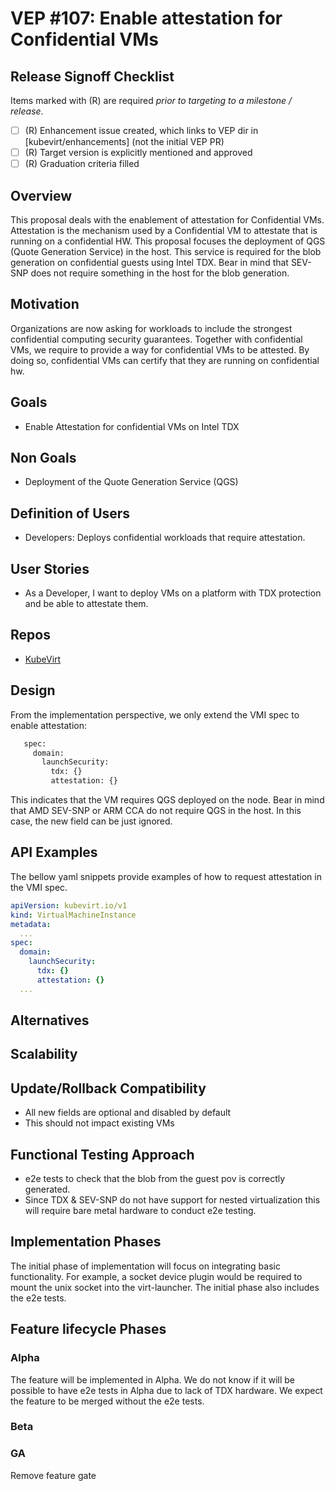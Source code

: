 # VEP #107: Enable attestation for Confidential VMs

## Release Signoff Checklist

Items marked with (R) are required *prior to targeting to a milestone / release*.

- [ ] (R) Enhancement issue created, which links to VEP dir in [kubevirt/enhancements] (not the initial VEP PR)
- [ ] (R) Target version is explicitly mentioned and approved
- [ ] (R) Graduation criteria filled

## Overview
This proposal deals with the enablement of attestation for Confidential VMs.
Attestation is the mechanism used by a Confidential VM to attestate that is
running on a confidential HW. This proposal focuses the deployment of QGS
(Quote Generation Service) in the host. This service is required for the blob
generation on confidential guests using Intel TDX. Bear in mind that SEV-SNP
does not require something in the host for the blob generation.

## Motivation
Organizations are now asking for workloads to include the strongest
confidential computing security guarantees. Together with confidential VMs, we
require to provide a way for confidential VMs to be attested. By doing so,
confidential VMs can certify that they are running on confidential hw.

## Goals
- Enable Attestation for confidential VMs on Intel TDX

## Non Goals
- Deployment of the Quote Generation Service (QGS)

## Definition of Users
- Developers: Deploys confidential workloads that require attestation.

## User Stories
- As a Developer, I want to deploy VMs on a platform with TDX protection and be able to attestate them.

## Repos

- [KubeVirt](https://github.com/kubevirt/kubevirt)

## Design
From the implementation perspective, we only extend the VMI spec to enable
attestation:

```xml
   spec:
     domain:
       launchSecurity:
         tdx: {}
         attestation: {}
```

This indicates that the VM requires QGS deployed on the node. Bear in mind that
AMD SEV-SNP or ARM CCA do not require QGS in the host. In this case, the new field
can be just ignored.

## API Examples
The bellow yaml snippets provide examples of how to request attestation in the VMI spec.

```yaml
apiVersion: kubevirt.io/v1
kind: VirtualMachineInstance
metadata:
  ...
spec:
  domain:
    launchSecurity:
      tdx: {}
      attestation: {}
  ...
```

## Alternatives

## Scalability

## Update/Rollback Compatibility
- All new fields are optional and disabled by default
- This should not impact existing VMs

## Functional Testing Approach
- e2e tests to check that the blob from the guest pov is correctly generated.
- Since TDX & SEV-SNP do not have support for nested virtualization this will
  require bare metal hardware to conduct e2e testing.

## Implementation Phases
The initial phase of implementation will focus on integrating basic
functionality. For example, a socket device plugin would be required to mount
the unix socket into the virt-launcher. The initial phase also includes the e2e
tests.

## Feature lifecycle Phases

### Alpha
The feature will be implemented in Alpha. We do not know if it will be possible
to have e2e tests in Alpha due to lack of TDX hardware. We expect the feature
to be merged without the e2e tests.

### Beta

### GA
Remove feature gate
